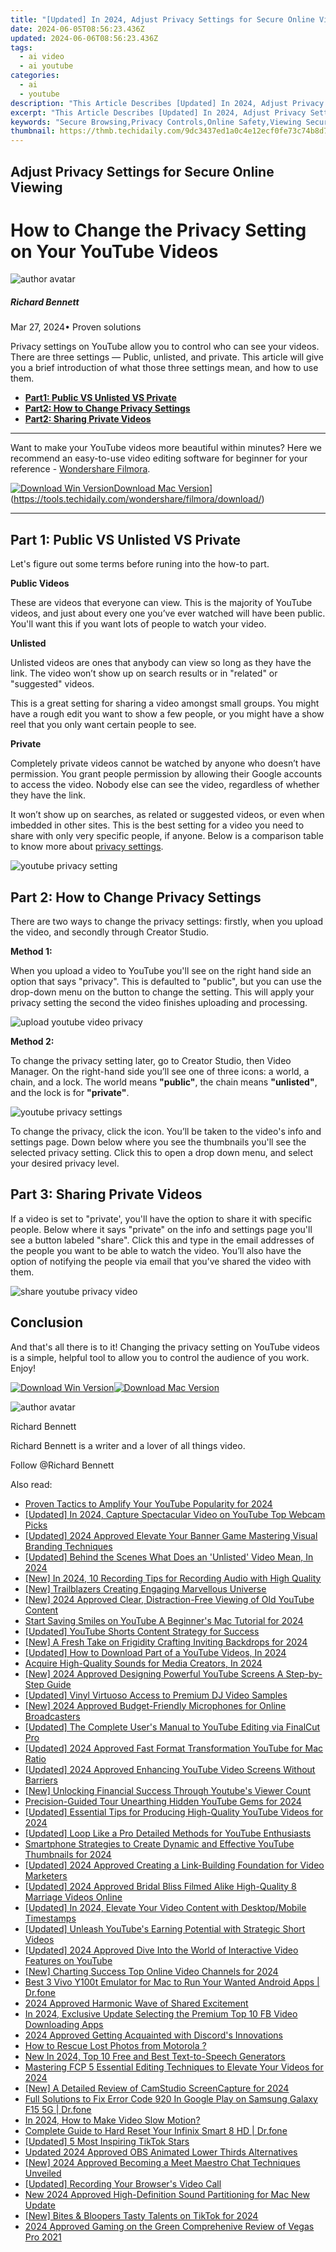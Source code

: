 ```yaml
---
title: "[Updated] In 2024, Adjust Privacy Settings for Secure Online Viewing"
date: 2024-06-05T08:56:23.436Z
updated: 2024-06-06T08:56:23.436Z
tags:
  - ai video
  - ai youtube
categories:
  - ai
  - youtube
description: "This Article Describes [Updated] In 2024, Adjust Privacy Settings for Secure Online Viewing"
excerpt: "This Article Describes [Updated] In 2024, Adjust Privacy Settings for Secure Online Viewing"
keywords: "Secure Browsing,Privacy Controls,Online Safety,Viewing Security,Adjust Privacy,Safe Internet Use,Privacy Settings Access"
thumbnail: https://thmb.techidaily.com/9dc3437ed1a0c4e12ecf0fe73c74b8d72b51654a1b0d3ea6af6735c5a10c75f4.jpg
---
```


## Adjust Privacy Settings for Secure Online Viewing

# How to Change the Privacy Setting on Your YouTube Videos

![author avatar](https://images.wondershare.com/filmora/article-images/richard-bennett.jpg)

##### Richard Bennett

 Mar 27, 2024• Proven solutions

 Privacy settings on YouTube allow you to control who can see your videos. There are three settings — Public, unlisted, and private. This article will give you a brief introduction of what those three settings mean, and how to use them.

* [**Part1: Public VS Unlisted VS Private**](#part1)
* [**Part2: How to Change Privacy Settings**](#part2)
* [**Part2: Sharing Private Videos**](#part3)

---

 Want to make your YouTube videos more beautiful within minutes? Here we recommend an easy-to-use video editing software for beginner for your reference - [Wondershare Filmora](https://tools.techidaily.com/wondershare/filmora/download/).

[![Download Win Version](https://images.wondershare.com/filmora/guide/download-btn-win.jpg)](https://tools.techidaily.com/wondershare/filmora/download/)[Download Mac Version](https://images.wondershare.com/filmora/guide/download-btn-mac.jpg)](https://tools.techidaily.com/wondershare/filmora/download/)

---

## Part 1: Public VS Unlisted VS Private

 Let's figure out some terms before runing into the how-to part.

 **Public Videos**

 These are videos that everyone can view. This is the majority of YouTube videos, and just about every one you’ve ever watched will have been public. You'll want this if you want lots of people to watch your video.

 **Unlisted**

 Unlisted videos are ones that anybody can view so long as they have the link. The video won’t show up on search results or in "related" or "suggested" videos.

 This is a great setting for sharing a video amongst small groups. You might have a rough edit you want to show a few people, or you might have a show reel that you only want certain people to see.

 **Private**

 Completely private videos cannot be watched by anyone who doesn’t have permission. You grant people permission by allowing their Google accounts to access the video. Nobody else can see the video, regardless of whether they have the link.

 It won’t show up on searches, as related or suggested videos, or even when imbedded in other sites. This is the best setting for a video you need to share with only very specific people, if anyone. Below is a comparison table to know more about [privacy settings](https://support.google.com/youtube/answer/157177?co=GENIE.Platform%3DDesktop&hl=en&oco=1).

![youtube privacy setting](https://images.wondershare.com/filmora/article-images/youtube-privacy-setting.JPG)

## Part 2: How to Change Privacy Settings

 There are two ways to change the privacy settings: firstly, when you upload the video, and secondly through Creator Studio.

**Method 1:**

 When you upload a video to YouTube you'll see on the right hand side an option that says "privacy". This is defaulted to "public", but you can use the drop-down menu on the button to change the setting. This will apply your privacy setting the second the video finishes uploading and processing.

![upload youtube video privacy](https://images.wondershare.com/filmora/article-images/upload-youtube-video-privacy.jpg)

**Method 2:**

 To change the privacy setting later, go to Creator Studio, then Video Manager. On the right-hand side you’ll see one of three icons: a world, a chain, and a lock. The world means **"public"**, the chain means **"unlisted"**, and the lock is for **"private"**.

![youtube privacy settings](https://images.wondershare.com/filmora/article-images/unlisted-video.JPG)

 To change the privacy, click the icon. You’ll be taken to the video's info and settings page. Down below where you see the thumbnails you'll see the selected privacy setting. Click this to open a drop down menu, and select your desired privacy level.

## Part 3: Sharing Private Videos

 If a video is set to "private', you'll have the option to share it with specific people. Below where it says "private" on the info and settings page you'll see a button labeled "share". Click this and type in the email addresses of the people you want to be able to watch the video. You’ll also have the option of notifying the people via email that you’ve shared the video with them.

![share youtube privacy video](https://images.wondershare.com/filmora/article-images/share-private-video.JPG)

## Conclusion

 And that's all there is to it! Changing the privacy setting on YouTube videos is a simple, helpful tool to allow you to control the audience of you work. Enjoy!

[![Download Win Version](https://images.wondershare.com/filmora/guide/download-btn-win.jpg)](https://tools.techidaily.com/wondershare/filmora/download/)[![Download Mac Version](https://images.wondershare.com/filmora/guide/download-btn-mac.jpg)](https://tools.techidaily.com/wondershare/filmora/download/)

![author avatar](https://images.wondershare.com/filmora/article-images/richard-bennett.jpg)

Richard Bennett

Richard Bennett is a writer and a lover of all things video.

Follow @Richard Bennett

<span class="atpl-alsoreadstyle">Also read:</span>
<div><ul>
<li><a href="https://facebook-video-footage.techidaily.com/proven-tactics-to-amplify-your-youtube-popularity-for-2024/"><u>Proven Tactics to Amplify Your YouTube Popularity for 2024</u></a></li>
<li><a href="https://facebook-video-footage.techidaily.com/updated-in-2024-capture-spectacular-video-on-youtube-top-webcam-picks/"><u>[Updated] In 2024, Capture Spectacular Video on YouTube  Top Webcam Picks</u></a></li>
<li><a href="https://facebook-video-footage.techidaily.com/updated-2024-approved-elevate-your-banner-game-mastering-visual-branding-techniques/"><u>[Updated] 2024 Approved  Elevate Your Banner Game  Mastering Visual Branding Techniques</u></a></li>
<li><a href="https://facebook-video-footage.techidaily.com/updated-behind-the-scenes-what-does-an-unlisted-video-mean-in-2024/"><u>[Updated] Behind the Scenes  What Does an 'Unlisted' Video Mean, In 2024</u></a></li>
<li><a href="https://facebook-video-footage.techidaily.com/new-in-2024-10-recording-tips-for-recording-audio-with-high-quality/"><u>[New] In 2024, 10 Recording Tips for Recording Audio with High Quality</u></a></li>
<li><a href="https://facebook-video-footage.techidaily.com/new-trailblazers-creating-engaging-marvellous-universe/"><u>[New] Trailblazers Creating Engaging Marvellous Universe</u></a></li>
<li><a href="https://facebook-video-footage.techidaily.com/new-2024-approved-clear-distraction-free-viewing-of-old-youtube-content/"><u>[New] 2024 Approved  Clear, Distraction-Free Viewing of Old YouTube Content</u></a></li>
<li><a href="https://facebook-video-footage.techidaily.com/start-saving-smiles-on-youtube-a-beginners-mac-tutorial-for-2024/"><u>Start Saving Smiles on YouTube  A Beginner's Mac Tutorial for 2024</u></a></li>
<li><a href="https://facebook-video-footage.techidaily.com/updated-youtube-shorts-content-strategy-for-success/"><u>[Updated] YouTube Shorts  Content Strategy for Success</u></a></li>
<li><a href="https://facebook-video-footage.techidaily.com/new-a-fresh-take-on-frigidity-crafting-inviting-backdrops-for-2024/"><u>[New] A Fresh Take on Frigidity  Crafting Inviting Backdrops for 2024</u></a></li>
<li><a href="https://facebook-video-footage.techidaily.com/updated-how-to-download-part-of-a-youtube-videos-in-2024/"><u>[Updated] How to Download Part of a YouTube Videos, In 2024</u></a></li>
<li><a href="https://facebook-video-footage.techidaily.com/acquire-high-quality-sounds-for-media-creators-in-2024/"><u>Acquire High-Quality Sounds for Media Creators, In 2024</u></a></li>
<li><a href="https://facebook-video-footage.techidaily.com/new-2024-approved-designing-powerful-youtube-screens-a-step-by-step-guide/"><u>[New] 2024 Approved  Designing Powerful YouTube Screens  A Step-by-Step Guide</u></a></li>
<li><a href="https://facebook-video-footage.techidaily.com/updated-vinyl-virtuoso-access-to-premium-dj-video-samples/"><u>[Updated] Vinyl Virtuoso  Access to Premium DJ Video Samples</u></a></li>
<li><a href="https://facebook-video-footage.techidaily.com/new-2024-approved-budget-friendly-microphones-for-online-broadcasters/"><u>[New] 2024 Approved  Budget-Friendly Microphones for Online Broadcasters</u></a></li>
<li><a href="https://facebook-video-footage.techidaily.com/updated-the-complete-users-manual-to-youtube-editing-via-finalcut-pro/"><u>[Updated] The Complete User's Manual to YouTube Editing via FinalCut Pro</u></a></li>
<li><a href="https://facebook-video-footage.techidaily.com/updated-2024-approved-fast-format-transformation-youtube-for-mac-ratio/"><u>[Updated] 2024 Approved  Fast Format Transformation  YouTube for Mac Ratio</u></a></li>
<li><a href="https://facebook-video-footage.techidaily.com/updated-2024-approved-enhancing-youtube-video-screens-without-barriers/"><u>[Updated] 2024 Approved  Enhancing YouTube Video Screens  Without Barriers</u></a></li>
<li><a href="https://facebook-video-footage.techidaily.com/new-unlocking-financial-success-through-youtubes-viewer-count/"><u>[New] Unlocking Financial Success Through Youtube's Viewer Count</u></a></li>
<li><a href="https://facebook-video-footage.techidaily.com/precision-guided-tour-unearthing-hidden-youtube-gems-for-2024/"><u>Precision-Guided Tour  Unearthing Hidden YouTube Gems for 2024</u></a></li>
<li><a href="https://facebook-video-footage.techidaily.com/updated-essential-tips-for-producing-high-quality-youtube-videos-for-2024/"><u>[Updated] Essential Tips for Producing High-Quality YouTube Videos for 2024</u></a></li>
<li><a href="https://facebook-video-footage.techidaily.com/updated-loop-like-a-pro-detailed-methods-for-youtube-enthusiasts/"><u>[Updated] Loop Like a Pro  Detailed Methods for YouTube Enthusiasts</u></a></li>
<li><a href="https://facebook-video-footage.techidaily.com/smartphone-strategies-to-create-dynamic-and-effective-youtube-thumbnails-for-2024/"><u>Smartphone Strategies to Create Dynamic and Effective YouTube Thumbnails for 2024</u></a></li>
<li><a href="https://facebook-video-footage.techidaily.com/updated-2024-approved-creating-a-link-building-foundation-for-video-marketers/"><u>[Updated] 2024 Approved  Creating a Link-Building Foundation for Video Marketers</u></a></li>
<li><a href="https://facebook-video-footage.techidaily.com/updated-2024-approved-bridal-bliss-filmed-alike-high-quality-8-marriage-videos-online/"><u>[Updated] 2024 Approved  Bridal Bliss Filmed Alike  High-Quality 8 Marriage Videos Online</u></a></li>
<li><a href="https://facebook-video-footage.techidaily.com/updated-in-2024-elevate-your-video-content-with-desktopmobile-timestamps/"><u>[Updated] In 2024, Elevate Your Video Content with Desktop/Mobile Timestamps</u></a></li>
<li><a href="https://facebook-video-footage.techidaily.com/updated-unleash-youtubes-earning-potential-with-strategic-short-videos/"><u>[Updated] Unleash YouTube's Earning Potential with Strategic Short Videos</u></a></li>
<li><a href="https://facebook-video-footage.techidaily.com/updated-2024-approved-dive-into-the-world-of-interactive-video-features-on-youtube/"><u>[Updated] 2024 Approved  Dive Into the World of Interactive Video Features on YouTube</u></a></li>
<li><a href="https://facebook-video-footage.techidaily.com/new-charting-success-top-online-video-channels-for-2024/"><u>[New] Charting Success  Top Online Video Channels for 2024</u></a></li>
<li><a href="https://screen-mirror.techidaily.com/best-3-vivo-y100t-emulator-for-mac-to-run-your-wanted-android-apps-drfone-by-drfone-android/"><u>Best 3 Vivo Y100t Emulator for Mac to Run Your Wanted Android Apps | Dr.fone</u></a></li>
<li><a href="https://voice-adjusting.techidaily.com/2024-approved-harmonic-wave-of-shared-excitement/"><u>2024 Approved Harmonic Wave of Shared Excitement</u></a></li>
<li><a href="https://facebook-video-recording.techidaily.com/in-2024-exclusive-update-selecting-the-premium-top-10-fb-video-downloading-apps/"><u>In 2024, Exclusive Update  Selecting the Premium Top 10 FB Video Downloading Apps</u></a></li>
<li><a href="https://discord-videos.techidaily.com/2024-approved-getting-acquainted-with-discords-innovations/"><u>2024 Approved  Getting Acquainted with Discord's Innovations</u></a></li>
<li><a href="https://blog-min.techidaily.com/how-to-rescue-lost-photos-from-motorola-by-fonelab-android-recover-photos/"><u>How to Rescue Lost Photos from Motorola ?</u></a></li>
<li><a href="https://ai-voice.techidaily.com/new-in-2024-top-10-free-and-best-text-to-speech-generators/"><u>New In 2024, Top 10 Free and Best Text-to-Speech Generators</u></a></li>
<li><a href="https://ai-video-apps.techidaily.com/mastering-fcp-5-essential-editing-techniques-to-elevate-your-videos-for-2024/"><u>Mastering FCP 5 Essential Editing Techniques to Elevate Your Videos for 2024</u></a></li>
<li><a href="https://digital-screen-recording.techidaily.com/new-a-detailed-review-of-camstudio-screencapture-for-2024/"><u>[New] A Detailed Review of CamStudio ScreenCapture for 2024</u></a></li>
<li><a href="https://howto.techidaily.com/full-solutions-to-fix-error-code-920-in-google-play-on-samsung-galaxy-f15-5g-drfone-by-drfone-fix-android-problems-fix-android-problems/"><u>Full Solutions to Fix Error Code 920 In Google Play on Samsung Galaxy F15 5G | Dr.fone</u></a></li>
<li><a href="https://ai-editing-video.techidaily.com/in-2024-how-to-make-video-slow-motion/"><u>In 2024, How to Make Video Slow Motion?</u></a></li>
<li><a href="https://techidaily.com/complete-guide-to-hard-reset-your-infinix-smart-8-hd-drfone-by-drfone-reset-android-reset-android/"><u>Complete Guide to Hard Reset Your Infinix Smart 8 HD | Dr.fone</u></a></li>
<li><a href="https://tiktok-video-files.techidaily.com/updated-5-most-inspiring-tiktok-stars/"><u>[Updated] 5 Most Inspiring TikTok Stars</u></a></li>
<li><a href="https://animation-videos.techidaily.com/updated-2024-approved-obs-animated-lower-thirds-alternatives/"><u>Updated 2024 Approved OBS Animated Lower Thirds Alternatives</u></a></li>
<li><a href="https://screen-capture.techidaily.com/new-2024-approved-becoming-a-meet-maestro-chat-techniques-unveiled/"><u>[New] 2024 Approved  Becoming a Meet Maestro  Chat Techniques Unveiled</u></a></li>
<li><a href="https://screen-activity-recording.techidaily.com/updated-recording-your-browsers-video-call/"><u>[Updated] Recording Your Browser's Video Call</u></a></li>
<li><a href="https://audio-shaping.techidaily.com/new-2024-approved-high-definition-sound-partitioning-for-mac-new-update/"><u>New 2024 Approved High-Definition Sound Partitioning for Mac New Update</u></a></li>
<li><a href="https://tiktok-video-files.techidaily.com/new-bites-and-bloopers-tasty-talents-on-tiktok-for-2024/"><u>[New] Bites & Bloopers  Tasty Talents on TikTok for 2024</u></a></li>
<li><a href="https://some-techniques.techidaily.com/2024-approved-gaming-on-the-green-comprehenive-review-of-vegas-pro-2021/"><u>2024 Approved  Gaming on the Green  Comprehenive Review of Vegas Pro 2021</u></a></li>
</ul></div>

<ins class="adsbygoogle"
      style="display:block"
      data-ad-client="ca-pub-7571918770474297"
      data-ad-slot="8358498916"
      data-ad-format="auto"
      data-full-width-responsive="true"></ins>